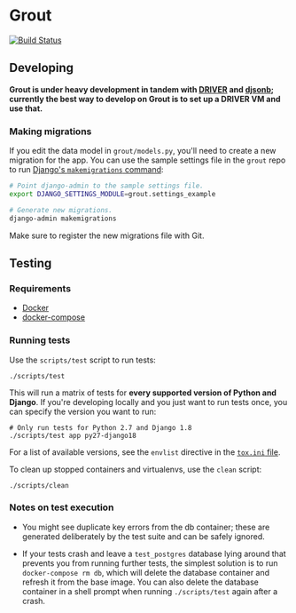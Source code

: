 # Grout 

[![Build Status](https://travis-ci.org/azavea/grout.svg?branch=develop)](https://travis-ci.org/azavea/grout)

## Developing

**Grout is under heavy development in tandem with
[DRIVER](https://github.com/WorldBank-Transport/DRIVER) and
[djsonb](https://github.com/azavea/djsonb); currently the best way
to develop on Grout is to set up a DRIVER VM and use that.**

### Making migrations

If you edit the data model in `grout/models.py`, you'll need to create a new
migration for the app. You can use the sample settings file in the `grout` repo to
run [Django's `makemigrations`
command](https://docs.djangoproject.com/en/dev/ref/django-admin/#django-admin-makemigrations): 

```bash
# Point django-admin to the sample settings file.
export DJANGO_SETTINGS_MODULE=grout.settings_example

# Generate new migrations.
django-admin makemigrations
```

Make sure to register the new migrations file with Git. 

## Testing

### Requirements

- [Docker](http://docs.docker.com/installation/ubuntulinux/)
- [docker-compose](https://docs.docker.com/compose/install/)

### Running tests

Use the `scripts/test` script to run tests:

```
./scripts/test
```

This will run a matrix of tests for **every supported version of Python and
Django**. If you're developing locally and you just want to run tests once, you
can specify the version you want to run: 

```
# Only run tests for Python 2.7 and Django 1.8
./scripts/test app py27-django18
```

For a list of available versions, see the `envlist` directive in the [`tox.ini`
file](./tox.ini). 

To clean up stopped containers and virtualenvs, use the `clean` script:

```
./scripts/clean
```

### Notes on test execution

- You might see duplicate key errors from the db container; these are generated
deliberately by the test suite and can be safely ignored.

- If your tests crash and leave a `test_postgres` database lying around that prevents you
from running further tests, the simplest solution is to run `docker-compose rm db`, which
will delete the database container and refresh it from the base image. You can
also delete the database container in a shell prompt when running
`./scripts/test` again after a crash.
